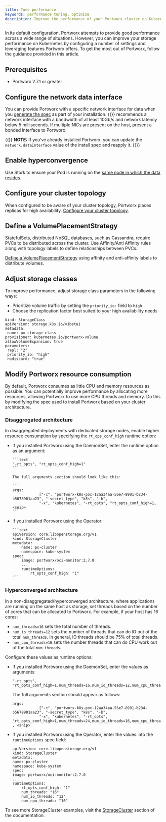 ```yaml
---
title: Tune performance
keywords: performance tuning, optimize
description: Improve the performance of your Portworx cluster on Kubernetes
---
```


In its default configuration, Portworx attempts to provide good performance across a wide range of situations. However, you can improve your storage performance on Kubernetes by configuring a number of settings and leveraging features Portworx offers. To get the most out of Portworx, follow the guidance provided in this article. 

## Prerequisites

* Portworx 2.7.1 or greater

## Configure the network data interface

You can provide Portworx with a specific network interface for data when you [generate the spec](/portworx-install-with-kubernetes/#installation) as part of your installation. {{<companyName>}} recommends a network interface with a bandwidth of at least 10Gb/s and network latency below 5 milliseconds. If multiple NICs are present on the host, present a bonded interface to Portworx.

{{<info>}}
**NOTE:** If you've already installed Portworx, you can update the `network.dataInterface` value of the install spec and reapply it. 
{{</info>}}

## Enable hyperconvergence 

Use Stork to ensure your Pod is running on the [same node in which the data resides](/portworx-install-with-kubernetes/storage-operations/hyperconvergence/).

## Configure your cluster topology

When configured to be aware of your cluster topology, Portworx places replicas for high availability. [Configure your cluster topology](/portworx-install-with-kubernetes/operate-and-maintain-on-kubernetes/cluster-topology/).

## Define a VolumePlacementStrategy

StatefulSets, distributed NoSQL databases, such as Cassandra, require PVCs to be distributed across the cluster. Use Affinity/Anti Affinity rules along with topology labels to define relationships between PVCs.

<!-- StatefulSets FOR distributed NoSQL databases ?-->

[Define a VolumePlacementStrategy](/portworx-install-with-kubernetes/storage-operations/create-pvcs/volume-placement-strategies/) using affinity and anti-affinity labels to distribute volumes.

## Adjust storage classes

To improve performance, adjust storage class parameters in the following ways:

* Prioritize volume traffic by setting the `priority_io:` field to `high`
* Choose the replication factor best suited to your high availability needs

```text
kind: StorageClass
apiVersion: storage.k8s.io/v1beta1
metadata:
 name: px-storage-class
provisioner: kubernetes.io/portworx-volume
allowVolumeExpansion: true
parameters:
 repl: "2"
 priority_io: "high"
 nodiscard: "true"
```

## Modify Portworx resource consumption

By default, Portworx consumes as little CPU and memory resources as possible. You can potentially improve performance by allocating more resources, allowing Portworx to use more CPU threads and memory. Do this by modifying the spec used to install Portworx based on your cluster architecture.

### Disaggregated architecture

In disaggregated deployments with dedicated storage nodes, enable higher resource consumption by specifying the `rt_ops_conf_high` runtime option: 
  
* If you installed Portworx using the DaemonSet, enter the runtime option as an argument:
  
      ```text
      "-rt_opts", "rt_opts_conf_high=1"
      ```

      The full arguments section should look like this:

      ```
      args:
                  ["-c", "portworx-k8s-poc-12aa34aa-56e7-8901-b234-b5678901aa23", "-secret_type", "k8s", "-b", 
                  "-x", "kubernetes", "-rt_opts", "rt_opts_conf_high=1, <snip>
      ```   

* If you installed Portworx using the Operator:
  
      ```text
      apiVersion: core.libopenstorage.org/v1
      kind: StorageCluster
      metadata:
          name: px-cluster
          namespace: kube-system
      spec:
          image: portworx/oci-monitor:2.7.0
          ...
          runtimeOptions:
              rt_opts_conf_high: "1"
      ```

### Hyperconverged architecture

In a non-disaggregated/hyperconverged architecture, where applications are running on the same host as storage, set threads based on the number of cores that can be allocated to Portworx. For example, if your host has 16 cores: 

  * `num_threads=16` sets the total number of threads.
  * `num_io_threads=12` sets the number of threads that can do IO out of the total `num_threads`. In general, IO threads should be 75% of total threads.
  * `num_cpu_threads=16` sets the number threads that can do CPU work out of the total `num_threads`.

Configure these values as runtime options:
  
  
* If you installed Portworx using the DaemonSet, enter the values as arguments:

    ```text
    "-rt_opts", "rt_opts_conf_high=1,num_threads=16,num_io_threads=12,num_cpu_threads=16"
    ```

    The full arguments section should appear as follows:

    ```text
    args:
                ["-c", "portworx-k8s-poc-12aa34aa-56e7-8901-b234-b5678901aa23", "-secret_type", "k8s", "-b", 
                "-x", "kubernetes", "-rt_opts", "rt_opts_conf_high=1,num_threads=24,num_io_threads=16,num_cpu_threads=24" , <snip>
    ```   

* If you installed Portworx using the Operator, enter the values into the `runtimeOptions` spec field:

    ```text
    apiVersion: core.libopenstorage.org/v1
    kind: StorageCluster
    metadata:
    name: px-cluster
    namespace: kube-system
    spec:
    image: portworx/oci-monitor:2.7.0
    ...
    runtimeOptions:
        rt_opts_conf_high: "1"
        num_threads: "16"
        num_io_threads: "12"
        num_cpu_threads: "16"
    ```


To see more StorageCluster examples, visit the [StorageCluster](https://docs.portworx.com/reference/crd/storage-cluster/#storagecluster-examples) section of the documentation. 
